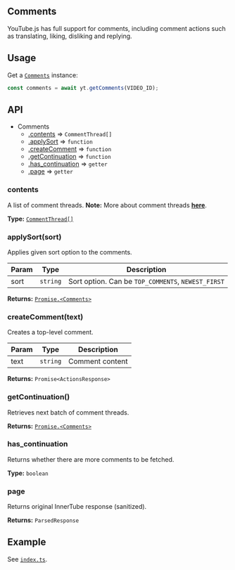 ## Comments
YouTube.js has full support for comments, including comment actions such as translating, liking, disliking and replying.

## Usage
Get a [`Comments`](../../src/parser/youtube/Comments.ts) instance:

```js
const comments = await yt.getComments(VIDEO_ID);
```

## API
* Comments
  * [.contents](#commentthread) ⇒ `CommentThread[]`
  * [.applySort](#applysort) ⇒ `function`
  * [.createComment](#createComment) ⇒ `function`
  * [.getContinuation](#getc) ⇒ `function`
  * [.has_continuation](#has_continuation) ⇒ `getter`
  * [.page](#page) ⇒ `getter`

<a name="commentthread"></a>
### contents
A list of comment threads. **Note:** More about comment threads [**here**](./CommentThread.md).

**Type:** [`CommentThread[]`](../../src/parser/classes/comments/CommentThread.ts)

<a name="applysort"></a>
### applySort(sort)
Applies given sort option to the comments.

| Param | Type | Description |
| --- | --- | --- |
| sort | `string` | Sort option. Can be `TOP_COMMENTS`, `NEWEST_FIRST` |

**Returns:** [`Promise.<Comments>`](../../src/parser/youtube/Comments.ts)

<a name="createComment"></a>
### createComment(text)
Creates a top-level comment.

| Param | Type | Description |
| --- | --- | --- |
| text | `string` | Comment content |

**Returns:** `Promise<ActionsResponse>`

<a name="getc"></a>
### getContinuation()
Retrieves next batch of comment threads.

**Returns:** [`Promise.<Comments>`](../../src/parser/youtube/Comments.ts)

<a name="has_continuation"></a>
### has_continuation
Returns whether there are more comments to be fetched.

**Type:** `boolean`

<a name="page"></a>
### page
Returns original InnerTube response (sanitized).

**Returns:** `ParsedResponse`

## Example
See [`index.ts`]('./index.ts').